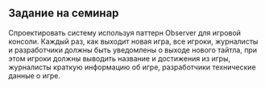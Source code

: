 ## Задание на семинар

Спроектировать систему используя паттерн Observer для игровой консоли. Каждый раз, как выходит новая игра, все игроки, журналисты и разработчики должны быть уведомлены о выходе нового тайтла, при этом игроки должны выводить название и достижения из игры, журналисты краткую информацию об игре, разработчики технические данные о игре.